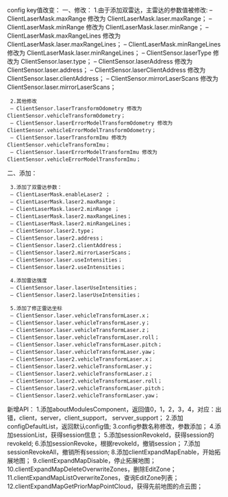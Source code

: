 config key值改变：
  一、修改：
     1.由于添加双雷达，主雷达的参数值被修改:
     – ClientLaserMask.maxRange 修改为 ClientLaserMask.laser.maxRange；
     – ClientLaserMask.minRange 修改为 ClientLaserMask.laser.minRange；
     – ClientLaserMask.maxRangeLines 修改为 ClientLaserMask.laser.maxRangeLines；
     – ClientLaserMask.minRangeLines 修改为 ClientLaserMask.laser.minRangeLines；
     – ClientSensor.laserType 修改为 ClientSensor.laser.type；
     – ClientSensor.laserAddress 修改为 ClientSensor.laser.address；
     – ClientSensor.laserClientAddress 修改为 ClientSensor.laser.clientAddress；
     – ClientSensor.mirrorLaserScans 修改为 ClientSensor.laser.mirrorLaserScans；
     
     2.其他修改
     — ClientSensor.laserTransformOdometry 修改为 ClientSensor.vehicleTransformOdometry；
     — ClientSensor.laserErrorModelTransformOdometry 修改为  ClientSensor.vehicleErrorModelTransformOdometry；
     — ClientSensor.laserTransformImu 修改为 ClientSensor.vehicleTransformImu；
     — ClientSensor.laserErrorModelTransformImu 修改为 ClientSensor.vehicleErrorModelTransformImu；
     
   二、添加：
      
     3.添加了双雷达参数：
     – ClientLaserMask.enableLaser2 ；
     – ClientLaserMask.laser2.maxRange； 
     – ClientLaserMask.laser2.minRange ；
     – ClientLaserMask.laser2.maxRangeLines； 
     – ClientLaserMask.laser2.minRangeLines；
     – ClientSensor.laser2.type；
     – ClientSensor.laser2.address； 
     – ClientSensor.laser2.clientAddress； 
     – ClientSensor.laser2.mirrorLaserScans； 
     – ClientSensor.laser.useIntensities；
     – ClientSensor.laser2.useIntensities；
     
     4.添加雷达强度
     – ClientSensor.laser.laserUseIntensities；
     – ClientSensor.laser2.laserUseIntensities；
     
     5.添加了修正雷达坐标
     – ClientSensor.laser.vehicleTransformLaser.x；
     – ClientSensor.laser.vehicleTransformLaser.y；
     – ClientSensor.laser.vehicleTransformLaser.z；
     – ClientSensor.laser.vehicleTransformLaser.roll；
     – ClientSensor.laser.vehicleTransformLaser.pitch；
     – ClientSensor.laser.vehicleTransformLaser.yaw；
     – ClientSensor.laser2.vehicleTransformLaser.x；
     – ClientSensor.laser2.vehicleTransformLaser.y；
     – ClientSensor.laser2.vehicleTransformLaser.z；
     – ClientSensor.laser2.vehicleTransformLaser.roll；
     – ClientSensor.laser2.vehicleTransformLaser.pitch；
     – ClientSensor.laser2.vehicleTransformLaser.yaw；
     
新增API：
     1.添加aboutModulesComponent，返回值0，1，2，3，4，对应：出错，client，server，client_support， servver_support；
     2.添加configDefaultList，返回默认config值;
     3.config参数名称修改，参数添加；
     4.添加sessionList，获得session信息；
     5.添加sessionRevokeId，获得session的revokeId;
     6.添加sessionRevoke，根据revokeId，撤销session；
     7.添加sessionRevokeAll，撤销所有session;
     8.添加clientExpandMapEnable，开始拓展地图；
     9.clientExpandMapDisable，停止拓展地图；
     10.clientExpandMapDeleteOverwriteZones，删除EditZone；
     11.clientExpandMapListOverwriteZones，查询EditZone列表；
     12.clientExpandMapGetPriorMapPointCloud，获得先前地图的点云图；
